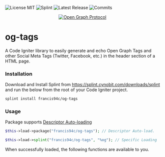 ![License MIT](https://img.shields.io/github/license/francis94c/og-tags.svg) ![Splint](https://img.shields.io/badge/splint--ci-francis94c%2Fog--tags-orange.svg) ![Latest Release](https://img.shields.io/github/release/francis94c/og-tags.svg) ![Commits](https://img.shields.io/github/last-commit/francis94c/og-tags.svg)

[<p style="text-align:center;"><img src="http://ogp.me/logo.png" alt="Open Graph Protocol" title="Open Graph Protocol" /></p>](http://ogp.me/)

# og-tags
A Code Igniter library to easily generate and echo Open Graph Tags and other Social Meta Tags (Twitter, Facebook, etc.) in the header section of a HTML page.

### Installation ###
Download and Install Splint from https://splint.cynobit.com/downloads/splint and run the below from the root of your Code Igniter project.
```bash
splint install francis94c/og-tags
```

### Usage ###

Package supports [Descriptor Auto-loading](http://localhost/splint.cynobit.com/wiki/developer/descriptor_autoloading)

```php
$this->load->package("francis94c/og-tags"); // Descriptor Auto-load.

$this->load->splint("francis94c/og-tags", "%og"); // Specific Loading
```
When successfully loaded, the following functions are available to you.
